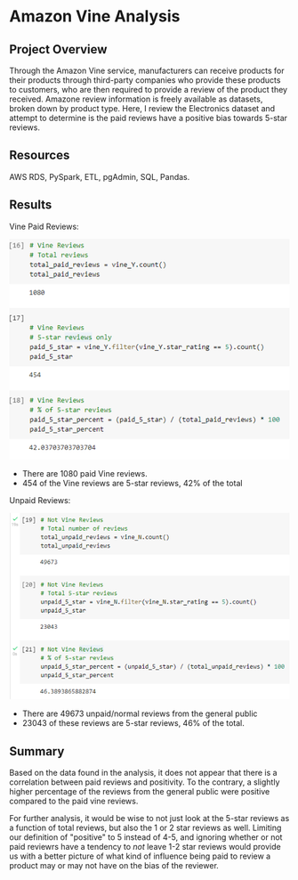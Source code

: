 # Amazon Vine Analysis

## Project Overview
Through the Amazon Vine service, manufacturers can receive products for their products through third-party companies who provide these products to customers, who are then required to provide a review of the product they received.  Amazone review information is freely available as datasets, broken down by product type.  Here, I review the Electronics dataset and attempt to determine is the paid reviews have a positive bias towards 5-star reviews.

## Resources
AWS RDS, PySpark, ETL, pgAdmin, SQL, Pandas.

## Results
Vine Paid Reviews:

![1](https://github.com/rscalise88/Amazon-Vine-Analysis/blob/main/images/2.PNG)
  - There are 1080 paid Vine reviews.
  - 454 of the Vine reviews are 5-star reviews, 42% of the total


Unpaid Reviews:

![2](https://github.com/rscalise88/Amazon-Vine-Analysis/blob/main/images/1.PNG)
  - There are 49673 unpaid/normal reviews from the general public
  - 23043 of these reviews are 5-star reviews, 46% of the total.

## Summary
Based on the data found in the analysis, it does not appear that there is a correlation between paid reviews and positivity.  To the contrary, a slightly higher percentage of the reviews from the general public were positive compared to the paid vine reviews.

For further analysis, it would be wise to not just look at the 5-star reviews as a function of total reviews, but also the 1 or 2 star reviews as well.  Limiting our definition of "positive" to 5 instead of 4-5, and ignoring whether or not paid reviewrs have a tendency to *not* leave 1-2 star reviews would provide us with a better picture of what kind of influence being paid to review a product may or may not have on the bias of the reviewer.
